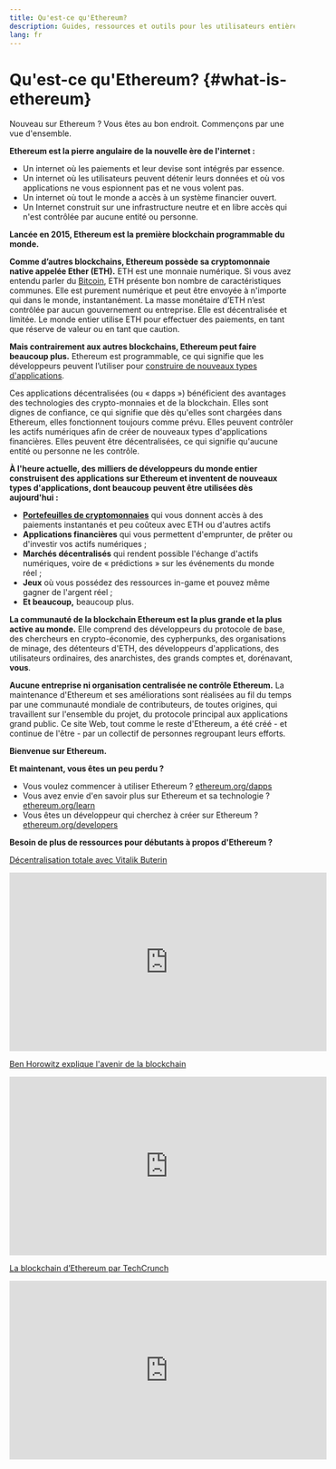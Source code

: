 ```yaml
---
title: Qu'est-ce qu'Ethereum?
description: Guides, ressources et outils pour les utilisateurs entièrement nouveaux sur Ethereum.
lang: fr
---
```


# Qu'est-ce qu'Ethereum? {#what-is-ethereum}

Nouveau sur Ethereum&nbsp;? Vous êtes au bon endroit. Commençons par une vue d'ensemble.

**Ethereum est la pierre angulaire de la nouvelle ère de l'internet&nbsp;:**

- Un internet où les paiements et leur devise sont intégrés par essence.
- Un internet où les utilisateurs peuvent détenir leurs données et où vos applications ne vous espionnent pas et ne vous volent pas.
- Un internet où tout le monde a accès à un système financier ouvert.
- Un Internet construit sur une infrastructure neutre et en libre accès qui n'est contrôlée par aucune entité ou personne.

**Lancée en 2015, Ethereum est la première blockchain programmable du monde.**

**Comme d’autres blockchains, Ethereum possède sa cryptomonnaie native appelée Ether (ETH).** ETH est une monnaie numérique. Si vous avez entendu parler du [Bitcoin](http://bitcoin.org/), ETH présente bon nombre de caractéristiques communes. Elle est purement numérique et peut être envoyée à n'importe qui dans le monde, instantanément. La masse monétaire d’ETH n’est contrôlée par aucun gouvernement ou entreprise. Elle est décentralisée et limitée. Le monde entier utilise ETH pour effectuer des paiements, en tant que réserve de valeur ou en tant que caution.

**Mais contrairement aux autres blockchains, Ethereum peut faire beaucoup plus.** Ethereum est programmable, ce qui signifie que les développeurs peuvent l’utiliser pour [construire de nouveaux types d'applications](/fr/dapps/).

Ces applications décentralisées (ou «&nbsp;dapps&nbsp;») bénéficient des avantages des technologies des crypto-monnaies et de la blockchain. Elles sont dignes de confiance, ce qui signifie que dès qu'elles sont chargées dans Ethereum, elles fonctionnent toujours comme prévu. Elles peuvent contrôler les actifs numériques afin de créer de nouveaux types d'applications financières. Elles peuvent être décentralisées, ce qui signifie qu'aucune entité ou personne ne les contrôle.

**À l'heure actuelle, des milliers de développeurs du monde entier construisent des applications sur Ethereum et inventent de nouveaux types d'applications, dont beaucoup peuvent être utilisées dès aujourd'hui&nbsp;:**

- [**Portefeuilles de cryptomonnaies**](/fr/wallets/) qui vous donnent accès à des paiements instantanés et peu coûteux avec ETH ou d'autres actifs&nbsp;
- **Applications financières** qui vous permettent d'emprunter, de prêter ou d'investir vos actifs numériques&nbsp;;
- **Marchés décentralisés** qui rendent possible l'échange d'actifs numériques, voire de «&nbsp;prédictions&nbsp;» sur les événements du monde réel&nbsp;;
- **Jeux** où vous possédez des ressources in-game et pouvez même gagner de l'argent réel&nbsp;;
- **Et beaucoup,** beaucoup plus.

**La communauté de la blockchain Ethereum est la plus grande et la plus active au monde.** Elle comprend des développeurs du protocole de base, des chercheurs en crypto-économie, des cypherpunks, des organisations de minage, des détenteurs d'ETH, des développeurs d'applications, des utilisateurs ordinaires, des anarchistes, des grands comptes et, dorénavant, **vous**.

**Aucune entreprise ni organisation centralisée ne contrôle Ethereum.** La maintenance d'Ethereum et ses améliorations sont réalisées au fil du temps par une communauté mondiale de contributeurs, de toutes origines, qui travaillent sur l'ensemble du projet, du protocole principal aux applications grand public. Ce site Web, tout comme le reste d'Ethereum, a été créé - et continue de l'être - par un collectif de personnes regroupant leurs efforts.

**Bienvenue sur Ethereum.**

**Et maintenant, vous êtes un peu perdu&nbsp;?**

- Vous voulez commencer à utiliser Ethereum&nbsp;? [ethereum.org/dapps](/fr/dapps/)
- Vous avez envie d'en savoir plus sur Ethereum et sa technologie&nbsp;? [ethereum.org/learn](/fr/learn/)
- Vous êtes un développeur qui cherchez à créer sur Ethereum&nbsp;? [ethereum.org/developers](/fr/developers/)

**Besoin de plus de ressources pour débutants à propos d'Ethereum&nbsp;?**

[Décentralisation totale avec Vitalik Buterin](https://youtu.be/WSN5BaCzsbo)

<div class="iframe-container">
  <iframe width="560" height="315" src="https://www.youtube.com/embed/WSN5BaCzsbo" frameborder="0" allow="accelerometer; autoplay; encrypted-media; gyroscope; picture-in-picture" allowfullscreen></iframe>
</div>

[Ben Horowitz explique l'avenir de la blockchain](https://www.youtube.com/watch?v=l9jvKWKmRfs&feature=youtu.be)

<div class="iframe-container">
  <iframe width="560" height="315" src="https://www.youtube.com/embed/l9jvKWKmRfs" frameborder="0" allow="accelerometer; autoplay; encrypted-media; gyroscope; picture-in-picture" allowfullscreen></iframe>
</div>

[La blockchain d’Ethereum par TechCrunch](https://www.youtube.com/watch?v=WfULutvxvzY)

<div class="iframe-container">
  <iframe width="560" height="315" src="https://www.youtube.com/embed/WfULutvxvzY" frameborder="0" allow="accelerometer; autoplay; encrypted-media; gyroscope; picture-in-picture" allowfullscreen></iframe>
</div>
